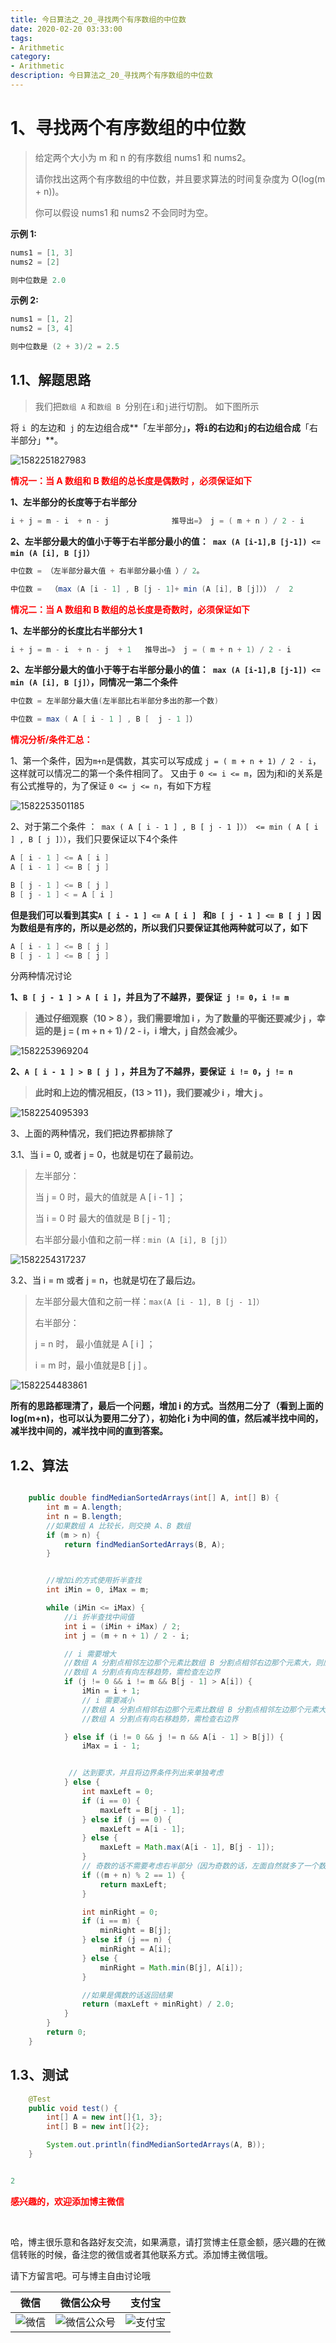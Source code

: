 ```yaml
---
title: 今日算法之_20_寻找两个有序数组的中位数
date: 2020-02-20 03:33:00
tags: 
- Arithmetic
category: 
- Arithmetic
description: 今日算法之_20_寻找两个有序数组的中位数
---
```




# 1、寻找两个有序数组的中位数
> 给定两个大小为 m 和 n 的有序数组 nums1 和 nums2。
>
> 请你找出这两个有序数组的中位数，并且要求算法的时间复杂度为 O(log(m + n))。
>
> 你可以假设 nums1 和 nums2 不会同时为空。   
>
> 

**示例 1:**

```java
nums1 = [1, 3]
nums2 = [2]

则中位数是 2.0
```

**示例 2:**

```java
nums1 = [1, 2]
nums2 = [3, 4]

则中位数是 (2 + 3)/2 = 2.5
```



## 1.1、解题思路 

> 我们把`数组 A` 和`数组 B `分别在` i `和` j `进行切割。 如下图所示



将 `i `的左边和` j` 的左边组合成**「左半部分」**，将` i `的右边和` j `的右边组合成**「右半部分」**。




![1582251827983](https://raw.githubusercontent.com/HealerJean/HealerJean.github.io/master/blogImages/1582251827983.png)



**<font color="red">情况一：当 A 数组和 B 数组的总长度是偶数时 ，必须保证如下</font>**  



**1、左半部分的长度等于右半部分**

```java
i + j = m - i  + n - j              推导出=》 j = ( m + n ) / 2 - i
```



**2、左半部分最大的值小于等于右半部分最小的值：` max (A [i-1],B [j-1]) <= min (A [i], B [j]）`**      

```java
中位数 = （左半部分最大值 + 右半部分最小值 ）/ 2。

中位数 =  （max (A [i - 1] , B [j - 1]+ min (A [i], B [j]）） /  2
```



**<font color="red">情况二：当 A 数组和 B 数组的总长度是奇数时，必须保证如下</font>**      



**1、左半部分的长度比右半部分大 1**     

```java
i + j = m - i  + n - j  + 1   推导出=》 j = ( m + n + 1) / 2 - i
```



**2、左半部分最大的值小于等于右半部分最小的值：` max (A [i-1],B [j-1]) <= min (A [i], B [j]）`，同情况一第二个条件**      

```java
中位数 = 左半部分最大值(左半部比右半部分多出的那一个数)   

中位数 = max ( A [ i - 1 ] , B [  j - 1 ]）
```



**<font color="red">情况分析/条件汇总：</font>**

1、第一个条件，因为`m+n`是偶数，其实可以写成成 `j = ( m + n + 1) / 2 - i`，这样就可以情况二的第一个条件相同了。    又由于 `0 <= i <= m`，因为j和i的关系是有公式推导的，为了保证  `0 <= j <= n`，有如下方程   



![1582253501185](https://raw.githubusercontent.com/HealerJean/HealerJean.github.io/master/blogImages/1582253501185.png)



2、对于第二个条件    ：` max ( A [ i - 1 ] , B [ j - 1 ]）） <= min ( A [ i ] , B [ j ]））`，我们只要保证以下4个条件  

```java
A [ i - 1 ] <= A [ i ]  
A [ i - 1 ] <= B [ j ]    

B [ j - 1 ] <= B [ j ]
B [ j - 1 ] < = A [ i ]   
```



**但是我们可以看到其实`A [ i - 1 ] <= A [ i ] ` 和`B [ j - 1 ] <= B [ j ]` 因为数组是有序的，所以是必然的，所以我们只要保证其他两种就可以了，如下**  

```java
A [ i - 1 ] <= B [ j ]    
B [ j - 1 ] <= B [ j ]
```



分两种情况讨论       

**1、`B [ j - 1 ] > A [ i ]`，并且为了不越界，要保证` j != 0`，`i != m`**       

> **通过仔细观察（10  > 8 ），我们需要增加 i ，为了数量的平衡还要减少 j ，幸运的是 j = ( m + n + 1) / 2 - i，i 增大，j 自然会减少。**  



![1582253969204](https://raw.githubusercontent.com/HealerJean/HealerJean.github.io/master/blogImages/1582253969204.png)



   

**2、`A [ i - 1 ] > B [ j ]` ，并且为了不越界，要保证` i != 0`，`j != n`**   

>**此时和上边的情况相反，(13 > 11 )，我们要减少 i ，增大 j 。**

![1582254095393](https://raw.githubusercontent.com/HealerJean/HealerJean.github.io/master/blogImages/1582254095393.png)



3、上面的两种情况，我们把边界都排除了     

3.1、当 i = 0, 或者 j = 0，也就是切在了最前边。   

> 左半部分：      
>
> 当 j = 0 时，最大的值就是 A [ i - 1 ] ；     
>
> 当 i = 0 时    最大的值就是 B [ j - 1] ;    
>
> 右半部分最小值和之前一样   :  `min (A [i], B [j]）`



![1582254317237](https://raw.githubusercontent.com/HealerJean/HealerJean.github.io/master/blogImages/1582254317237.png)



3.2、当 i = m 或者 j = n，也就是切在了最后边。    

> 左半部分最大值和之前一样：`max(A [i - 1], B [j - 1]）`       
>
> 右半部分：    
>
>  j = n 时， 最小值就是 A [ i ] ；      
>
>  i = m 时，最小值就是B [ j ] 。     



![1582254483861](https://raw.githubusercontent.com/HealerJean/HealerJean.github.io/master/blogImages/1582254483861.png)  







**所有的思路都理清了，最后一个问题，增加 i 的方式。当然用二分了（看到上面的log(m+n)，也可以认为要用二分了），初始化 i 为中间的值，然后减半找中间的，减半找中间的，减半找中间的直到答案。**





## 1.2、算法

```java

    public double findMedianSortedArrays(int[] A, int[] B) {
        int m = A.length;
        int n = B.length;
        //如果数组 A 比较长，则交换 A、B 数组
        if (m > n) {
            return findMedianSortedArrays(B, A);
        }


        //增加i的方式使用折半查找
        int iMin = 0, iMax = m;

        while (iMin <= iMax) {
            //i 折半查找中间值
            int i = (iMin + iMax) / 2;
            int j = (m + n + 1) / 2 - i;

            // i 需要增大
            //数组 A 分割点相邻左边那个元素比数组 B 分割点相邻右边那个元素大，则应该将数组 A 分割点向右移，数组 B 分割点向左移
            //数组 A 分割点有向左移趋势，需检查左边界
            if (j != 0 && i != m && B[j - 1] > A[i]) {
                iMin = i + 1;
                // i 需要减小
                //数组 A 分割点相邻右边那个元素比数组 B 分割点相邻左边那个元素大，则应该将数组 A 分割点向左移，数组 B 分割点向右移
                //数组 A 分割点有向右移趋势，需检查右边界

            } else if (i != 0 && j != n && A[i - 1] > B[j]) {
                iMax = i - 1;


             // 达到要求，并且将边界条件列出来单独考虑
            } else { 
                int maxLeft = 0;
                if (i == 0) {
                    maxLeft = B[j - 1];
                } else if (j == 0) {
                    maxLeft = A[i - 1];
                } else {
                    maxLeft = Math.max(A[i - 1], B[j - 1]);
                }
                // 奇数的话不需要考虑右半部分（因为奇数的话，左面自然就多了一个数字）
                if ((m + n) % 2 == 1) {
                    return maxLeft;
                }

                int minRight = 0;
                if (i == m) {
                    minRight = B[j];
                } else if (j == n) {
                    minRight = A[i];
                } else {
                    minRight = Math.min(B[j], A[i]);
                }

                //如果是偶数的话返回结果
                return (maxLeft + minRight) / 2.0;
            }
        }
        return 0;
    }
```




## 1.3、测试 

```java
    @Test
    public void test() {
        int[] A = new int[]{1, 3};
        int[] B = new int[]{2};

        System.out.println(findMedianSortedArrays(A, B));
    }


2
```








  **<font  color="red">感兴趣的，欢迎添加博主微信 </font>**       

​    

哈，博主很乐意和各路好友交流，如果满意，请打赏博主任意金额，感兴趣的在微信转账的时候，备注您的微信或者其他联系方式。添加博主微信哦。    

请下方留言吧。可与博主自由讨论哦   



|微信 | 微信公众号|支付宝|
|:-------:|:-------:|:------:|
| ![微信](https://raw.githubusercontent.com/HealerJean/HealerJean.github.io/master/assets/img/tctip/weixin.jpg)|![微信公众号](https://raw.githubusercontent.com/HealerJean/HealerJean.github.io/master/assets/img/my/qrcode_for_gh_a23c07a2da9e_258.jpg)|![支付宝](https://raw.githubusercontent.com/HealerJean/HealerJean.github.io/master/assets/img/tctip/alpay.jpg) |



<link rel="stylesheet" href="https://unpkg.com/gitalk/dist/gitalk.css">

<script src="https://unpkg.com/gitalk@latest/dist/gitalk.min.js"></script> 
<div id="gitalk-container"></div>    
 <script type="text/javascript">
    var gitalk = new Gitalk({
		clientID: `1d164cd85549874d0e3a`,
		clientSecret: `527c3d223d1e6608953e835b547061037d140355`,
		repo: `HealerJean.github.io`,
		owner: 'HealerJean',
		admin: ['HealerJean'],
		id: 'AAAAAAAAAAAAAAA',
    });
    gitalk.render('gitalk-container');
</script> 
